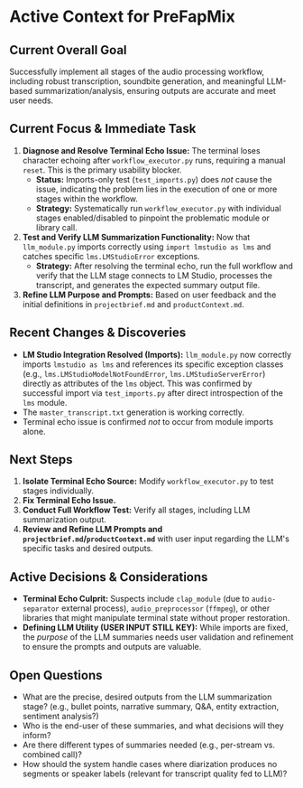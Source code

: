 # Active Context for PreFapMix

## Current Overall Goal

Successfully implement all stages of the audio processing workflow, including robust transcription, soundbite generation, and meaningful LLM-based summarization/analysis, ensuring outputs are accurate and meet user needs.

## Current Focus & Immediate Task

1.  **Diagnose and Resolve Terminal Echo Issue:** The terminal loses character echoing after `workflow_executor.py` runs, requiring a manual `reset`. This is the primary usability blocker.
    *   **Status:** Imports-only test (`test_imports.py`) does *not* cause the issue, indicating the problem lies in the execution of one or more stages within the workflow.
    *   **Strategy:** Systematically run `workflow_executor.py` with individual stages enabled/disabled to pinpoint the problematic module or library call.
2.  **Test and Verify LLM Summarization Functionality:** Now that `llm_module.py` imports correctly using `import lmstudio as lms` and catches specific `lms.LMStudioError` exceptions.
    *   **Strategy:** After resolving the terminal echo, run the full workflow and verify that the LLM stage connects to LM Studio, processes the transcript, and generates the expected summary output file.
3.  **Refine LLM Purpose and Prompts:** Based on user feedback and the initial definitions in `projectbrief.md` and `productContext.md`.

## Recent Changes & Discoveries

*   **LM Studio Integration Resolved (Imports):** `llm_module.py` now correctly imports `lmstudio as lms` and references its specific exception classes (e.g., `lms.LMStudioModelNotFoundError`, `lms.LMStudioServerError`) directly as attributes of the `lms` object. This was confirmed by successful import via `test_imports.py` after direct introspection of the `lms` module.
*   The `master_transcript.txt` generation is working correctly.
*   Terminal echo issue is confirmed *not* to occur from module imports alone.

## Next Steps

1.  **Isolate Terminal Echo Source:** Modify `workflow_executor.py` to test stages individually.
2.  **Fix Terminal Echo Issue.**
3.  **Conduct Full Workflow Test:** Verify all stages, including LLM summarization output.
4.  **Review and Refine LLM Prompts and `projectbrief.md`/`productContext.md`** with user input regarding the LLM's specific tasks and desired outputs.

## Active Decisions & Considerations

*   **Terminal Echo Culprit:** Suspects include `clap_module` (due to `audio-separator` external process), `audio_preprocessor` (`ffmpeg`), or other libraries that might manipulate terminal state without proper restoration.
*   **Defining LLM Utility (USER INPUT STILL KEY):** While imports are fixed, the *purpose* of the LLM summaries needs user validation and refinement to ensure the prompts and outputs are valuable.

## Open Questions

*   What are the precise, desired outputs from the LLM summarization stage? (e.g., bullet points, narrative summary, Q&A, entity extraction, sentiment analysis?)
*   Who is the end-user of these summaries, and what decisions will they inform?
*   Are there different types of summaries needed (e.g., per-stream vs. combined call)?
*   How should the system handle cases where diarization produces no segments or speaker labels (relevant for transcript quality fed to LLM)?
